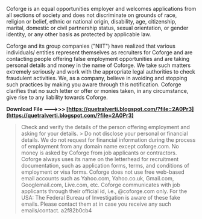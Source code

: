 
 
Coforge is an equal opportunities employer and welcomes applications from all sections of society and does not discriminate on grounds of race, religion or belief, ethnic or national origin, disability, age, citizenship, marital, domestic or civil partnership status, sexual orientation, or gender identity, or any other basis as protected by applicable law.
 
Coforge and its group companies ("NIIT") have realized that various individuals/ entities represent themselves as recruiters for Coforge and are contacting people offering false employment opportunities and are taking personal details and money in the name of Coforge. We take such matters extremely seriously and work with the appropriate legal authorities to check fraudulent activities. We, as a company, believe in avoiding and stopping such practices by making you aware through this notification. Coforge clarifies that no such letter or offer or monies taken, in any circumstance, give rise to any liability towards Coforge.
 
**Download File ———>>> [https://quetralverti.blogspot.com/?file=2A0Pr3](https://quetralverti.blogspot.com/?file=2A0Pr3)**


 
> Check and verify the details of the person offering employment and asking for your details. > Do not disclose your personal or financial details. We do not request for financial information during the process of employment from any domain name except coforge.com.
 > No money is asked by Coforge from job applicants or contractors.
 > Coforge always uses its name on the letterhead for recruitment documentation, such as application forms, terms, and conditions of employment or visa forms.
 > Coforge does not use free web-based email accounts such as Yahoo.com, Yahoo.co.uk, Gmail.com, Googlemail.com, Live.com, etc. Coforge communicates with job applicants through their official id, i.e., @coforge.com only.
 > For the USA: The Federal Bureau of Investigation is aware of these fake emails. Please contact them at in case you receive any such emails/contact.
 a2f82b0cb4
 
